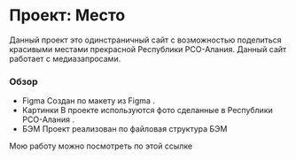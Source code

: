 # Проект: Место
Данный проект это одинстраничный сайт с возможностью поделиться красивыми местами прекрасной Республики РСО-Алания. Данный сайт работает с медиазапросами.
### Обзор

* Figma
Создан по макету из Figma .
* Картинки
В проекте используются фото сделанные в Республики РСО-Алания .
* БЭМ
Проект реализован по файловая структура БЭМ


Мою работу можно посмотреть  по этой ссылке
